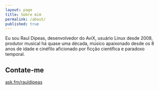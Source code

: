 ```yaml
---
layout: page
title: Sobre mim
permalink: /about/
published: true
---
```





Eu sou Raul Dipeas, desenvolvedor do AviX, usuário Linux desde 2008, produtor musical há quase uma década, músico apaixonado desde os 8 anos de idade e cinéfilo aficionado por ficção científica e paradoxo temporal.

## Contate-me

[ask.fm/rauldipeas](http://ask.fm/rauldipeas)
